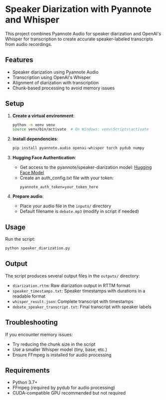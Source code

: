 # Speaker Diarization with Pyannote and Whisper

This project combines Pyannote Audio for speaker diarization and OpenAI's Whisper for transcription to create accurate speaker-labeled transcripts from audio recordings.

## Features

- Speaker diarization using Pyannote Audio
- Transcription using OpenAI's Whisper
- Alignment of diarization with transcription
- Chunk-based processing to avoid memory issues

## Setup

1. **Create a virtual environment**:
   ```bash
   python -m venv venv
   source venv/bin/activate  # On Windows: venv\Scripts\activate
   ```

2. **Install dependencies**:
   ```bash
   pip install pyannote.audio openai-whisper torch pydub numpy
   ```

3. **Hugging Face Authentication**:
   - Get access to the pyannote/speaker-diarization model: [Hugging Face Model](https://huggingface.co/pyannote/speaker-diarization)
   - Create an auth_config.txt file with your token:
     ```
     pyannote_auth_token=your_token_here
     ```

4. **Prepare audio**:
   - Place your audio file in the `inputs/` directory
   - Default filename is `debate.mp3` (modify in script if needed)

## Usage

Run the script:
```bash
python speaker_diarization.py
```

## Output

The script produces several output files in the `outputs/` directory:

- `diarization.rttm`: Raw diarization output in RTTM format
- `speaker_timestamps.txt`: Speaker timestamps with durations in a readable format
- `whisper_result.json`: Complete transcript with timestamps
- `debate_speaker_transcript.txt`: Final transcript with speaker labels

## Troubleshooting

If you encounter memory issues:
- Try reducing the chunk size in the script
- Use a smaller Whisper model (tiny, base, etc.)
- Ensure FFmpeg is installed for audio processing

## Requirements

- Python 3.7+
- FFmpeg (required by pydub for audio processing)
- CUDA-compatible GPU recommended but not required 